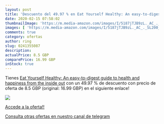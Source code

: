 ```yaml
---
layout: post
title: 'Descuento del 49.97 % en Eat Yourself Healthy: An easy-to-digest '
date: 2020-02-15 07:58:02
thumbnailImage: 'https://m.media-amazon.com/images/I/5187jTJB9zL._AC_._SL200_.jpg'
images: [ 'https://m.media-amazon.com/images/I/5187jTJB9zL._AC_._SL200_.jpg' ]
comments: true
category: ofertas
author: ring
slug: 0241355087
description:
actualPrice: 8.5 GBP
comparePrice: 16.99 GBP
inStock: true
---
```


Tienes [Eat Yourself Healthy: An easy-to-digest guide to health and happiness from the inside out](https://www.amazon.com/dp/0241355087/?tag=redken08-20) con un 49.97 % de descuento con precio de oferta de 8.5 GBP (original: 16.99 GBP) en el siguiente enlace!

[![](https://m.media-amazon.com/images/I/5187jTJB9zL._AC_._SL200_.jpg)](https://www.amazon.com/dp/0241355087/?tag=redken08-20)

[Accede a la oferta!!](https://www.amazon.com/dp/0241355087/?tag=redken08-20)

[Consulta otras ofertas en nuestro canal de telegram](https://t.me/s/ofertas25)
